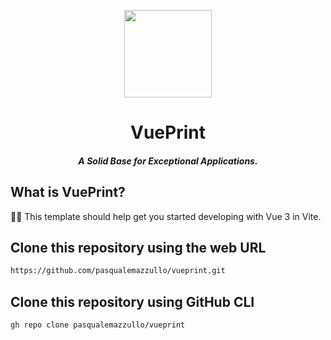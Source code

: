 <p align="center">
    <a href="https://github.com/pasqualemazzullo/vue-blueprint">
        <img src="https://github.com/pasqualemazzullo/vueprint/assets/62110063/51bfbe5b-dfb8-4674-899c-2df178a2119a" height="140">
    </a>
</p>
<h1 align="center">VuePrint</h1>
<h5 align="center">A Solid Base for Exceptional Applications.</h5>

## What is VuePrint?
👨‍💻 This template should help get you started developing with Vue 3 in Vite.</p>

## Clone this repository using the web URL

```sh
https://github.com/pasqualemazzullo/vueprint.git
```

## Clone this repository using GitHub CLI

```sh
gh repo clone pasqualemazzullo/vueprint
```
